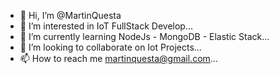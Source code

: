 - 👋 Hi, I’m @MartinQuesta
- 👀 I’m interested in  IoT FullStack Develop...
- 🌱 I’m currently learning NodeJs - MongoDB - Elastic Stack...
- 💞️ I’m looking to collaborate on Iot Projects...
- 📫 How to reach me martinquesta@gmail.com...

<!---
MartinQuesta/MartinQuesta is a ✨ special ✨ repository because its `README.md` (this file) appears on your GitHub profile.
You can click the Preview link to take a look at your changes.
--->
